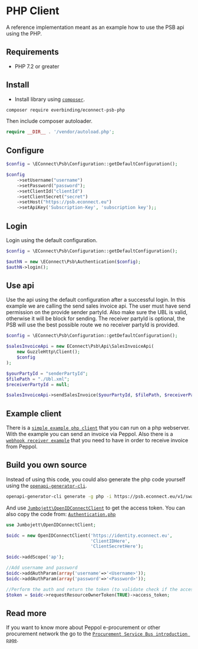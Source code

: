 # PHP Client

A reference implementation meant as an example how to use the PSB api using the PHP.

## Requirements

- PHP 7.2 or greater

## Install

- Install library using [`composer`][0].

```sh
composer require everbinding/econnect-psb-php
```

Then include composer autoloader.

```php
require __DIR__ . '/vendor/autoload.php';
```

## Configure

```php
$config = \EConnect\Psb\Configuration::getDefaultConfiguration();

$config
    ->setUsername("username")
    ->setPassword("password");
    ->setClientId("clientId")
    ->setClientSecret("secret")
    ->setHost("https://psb.econnect.eu")
    ->setApiKey('Subscription-Key', 'subscription key');;

```

## Login

Login using the default configuration.

```php
$config = \EConnect\Psb\Configuration::getDefaultConfiguration();

$authN = new \EConnect\Psb\Authentication($config);
$authN->login();
```

## Use api

Use the api using the default configuration after a successful login.
In this example we are calling the send sales invoice api. The user must have send permission on the provide sender partyId. Also make sure the UBL is valid, otherwise it will be block for sending. The receiver partyId is optional, the PSB will use the best possible route we no receiver partyId is provided.

```php
$config = \EConnect\Psb\Configuration::getDefaultConfiguration();

$salesInvoiceApi = new EConnect\Psb\Api\SalesInvoiceApi(
    new GuzzleHttp\Client();
    $config
);

$yourPartyId = "senderPartyId";
$filePath = "./Ubl.xml";
$receiverPartyId = null;

$salesInvoiceApi->sendSalesInvoice($yourPartyId, $filePath, $receiverPartyId);
```

## Example client

There is a [`simple example php client`][1] that you can run on a php webserver. With the example you can send an invoice via Peppol.
Also there is a [`webhook receiver example`][2] that you need to have in order to receive invoice from Peppol.

## Build you own source

Instead of using this code, you could also generate the php code yourself using the [`openapi-generator-cli`][3].

```sh
openapi-generator-cli generate -g php -i https://psb.econnect.eu/v1/swagger.json?subscriptionKey={your-subscription} -o C:\temp --additional-properties=invokerPackage=EConnect\Psb
```

And use [`Jumbojett\OpenIDConnectClient`][4] to get the access token.
You can also copy the code from: [`Authentication.php`][5]

```php
use Jumbojett\OpenIDConnectClient;

$oidc = new OpenIDConnectClient('https://identity.econnect.eu',
                                'ClientIDHere',
                                'ClientSecretHere');

$oidc->addScope('ap');

//Add username and password
$oidc->addAuthParam(array('username'=>'<Username>'));
$oidc->addAuthParam(array('password'=>'<Password>'));

//Perform the auth and return the token (to validate check if the access_token property is there and a valid JWT) :
$token = $oidc->requestResourceOwnerToken(TRUE)->access_token;
```

## Read more

If you want to know more about Peppol e-procurement or other procurement network the go to the [`Procurement Service Bus introduction page`][6].

[0]: https://getcomposer.org/
[1]: ./ExampleSendInvoice.php
[2]: ./ExampleWebhookReceiver.php
[3]: https://github.com/OpenAPITools/openapi-generator-cli
[4]: https://github.com/jumbojett/OpenID-Connect-PHP#example-5-request-resource-owners-token-with-client-auth
[5]: ./lib/Authentication.php
[6]: https://psb.econnect.eu/introduction/overview.html